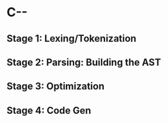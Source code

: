 # C--

## Stage 1: Lexing/Tokenization


## Stage 2: Parsing: Building the AST

## Stage 3: Optimization

## Stage 4: Code Gen
